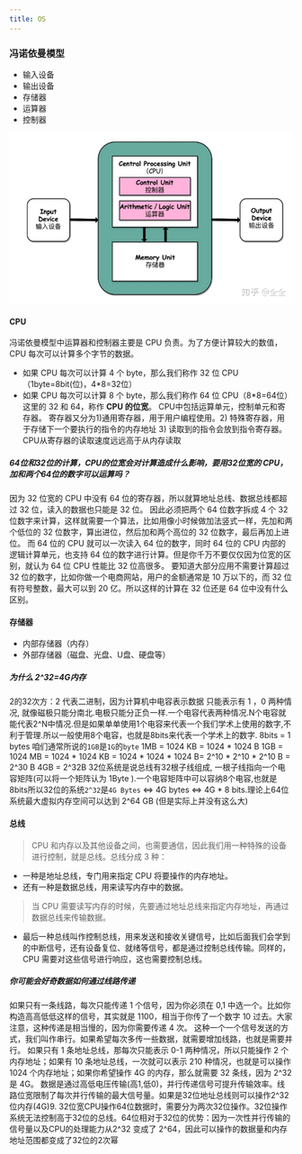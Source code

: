 ```yaml
---
title: OS
---
```


### 冯诺依曼模型
* 输入设备
* 输出设备
* 存储器
* 运算器
* 控制器

![](./fengnuoyiman.jpg)

#### CPU
冯诺依曼模型中运算器和控制器主要是 CPU 负责。为了方便计算较大的数值，CPU 每次可以计算多个字节的数据。
* 如果 CPU 每次可以计算 4 个 byte，那么我们称作 32 位 CPU（1byte=8bit(位)，4*8=32位）
* 如果 CPU 每次可以计算 8 个 byte，那么我们称作 64 位 CPU（8*8=64位）
这里的 32 和 64，称作 **CPU 的位宽**。
CPU中包括运算单元，控制单元和寄存器。
寄存器又分为1)通用寄存器，用于用户编程使用。2) 特殊寄存器，用于存储下一个要执行的指令的内存地址 3) 读取到的指令会放到指令寄存器。
CPU从寄存器的读取速度远远高于从内存读取

##### 64位和32位的计算，CPU的位宽会对计算造成什么影响，要用32位宽的 CPU，加和两个64位的数字可以运算吗？
因为 32 位宽的 CPU 中没有 64 位的寄存器，所以就算地址总线、数据总线都超过 32 位，读入的数据也只能是 32 位。
因此必须把两个 64 位数字拆成 4 个 32 位数字来计算，这样就需要一个算法，比如用像小时候做加法竖式一样，先加和两个低位的 32 位数字，算出进位，然后加和两个高位的 32 位数字，最后再加上进位。
而 64 位的 CPU 就可以一次读入 64 位的数字，同时 64 位的 CPU 内部的逻辑计算单元，也支持 64 位的数字进行计算。但是你千万不要仅仅因为位宽的区别，就认为 64 位 CPU 性能比 32 位高很多。
要知道大部分应用不需要计算超过 32 位的数字，比如你做一个电商网站，用户的金额通常是 10 万以下的，而 32 位有符号整数，最大可以到 20 亿。所以这样的计算在 32 位还是 64 位中没有什么区别。

#### 存储器
* 内部存储器（内存）
* 外部存储器（磁盘、光盘、U盘、硬盘等）

##### 为什么 2^32=4G内存
2的32次方：2 代表二进制，因为计算机中电容表示数据 只能表示有 1 ，0  两种情况, 就像磁极只能分南北.电极只能分正负一样.一个电容代表两种情况.N个电容就能代表2^N中情况.但是如果单单使用1个电容来代表一个我们学术上使用的数字,不利于管理.所以一般使用8个电容，也就是8bits来代表一个学术上的数字. 8bits = 1 bytes 咱们通常所说的`1GB`是`1G`的`byte`
1MB = 1024 KB = 1024 * 1024 B
1GB = 1024 MB = 1024 * 1024 KB = 1024 * 1024 * 1024 B= 2^10 * 2^10 * 2^10 B = 2^30 B
4GB = 2^32B
32位系统是说总线有32根子线组成, 一根子线指向一个电容矩阵(可以将一个矩阵认为 1Byte ).一个电容矩阵中可以容纳8个电容,也就是 8bits所以32位的系统`2^32`是`4G Bytes`   <=>   4G bytes   <=>  4G * 8 bits.理论上64位系统最大虚拟内存空间可以达到 2^64 GB (但是实际上并没有这么大)

#### 总线
> CPU 和内存以及其他设备之间，也需要通信，因此我们用一种特殊的设备进行控制，就是总线。总线分成 3 种：
* 一种是地址总线，专门用来指定 CPU 将要操作的内存地址。
* 还有一种是数据总线，用来读写内存中的数据。
> 当 CPU 需要读写内存的时候，先要通过地址总线来指定内存地址，再通过数据总线来传输数据。
* 最后一种总线叫作控制总线，用来发送和接收关键信号，比如后面我们会学到的中断信号，还有设备复位、就绪等信号，都是通过控制总线传输。同样的，CPU 需要对这些信号进行响应，这也需要控制总线。


##### 你可能会好奇数据如何通过线路传递
如果只有一条线路，每次只能传递 1 个信号，因为你必须在 0,1 中选一个。比如你构造高高低低这样的信号，其实就是 1100，相当于你传了一个数字 10 过去。大家注意，这种传递是相当慢的，因为你需要传递 4 次。
这种一个一个信号发送的方式，我们叫作串行。如果希望每次多传一些数据，就需要增加线路，也就是需要并行。
如果只有 1 条地址总线，那每次只能表示 0-1 两种情况，所以只能操作 2 个内存地址；如果有 10 条地址总线，一次就可以表示 210 种情况，也就是可以操作 1024 个内存地址；如果你希望操作 4G 的内存，那么就需要 32 条线，因为 2^32 是 4G。
数据是通过高低电压传输(高1,低0)，并行传递信号可提升传输效率。线路位宽限制了每次并行传输的最大信号量。如果是32位地址总线则可以操作2^32位内存(4G)9. 32位宽CPU操作64位数据时，需要分为两次32位操作。32位操作系统无法控制高于32位的总线。64位相对于32位的优势：因为一次性并行传输的信号量以及CPU的处理能力从2^32 变成了 2^64，因此可以操作的数据量和内存地址范围都变成了32位的2次幂

